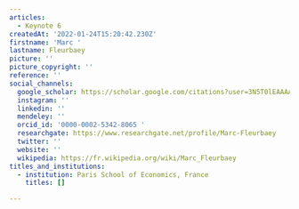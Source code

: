 ```yaml
---
articles:
  - Keynote 6
createdAt: '2022-01-24T15:20:42.230Z'
firstname: 'Marc '
lastname: Fleurbaey
picture: ''
picture_copyright: ''
reference: ''
social_channels:
  google_scholar: https://scholar.google.com/citations?user=3N5T0lEAAAAJ&hl=fr
  instagram: ''
  linkedin: ''
  mendeley: ''
  orcid_id: '0000-0002-5342-8065 '
  researchgate: https://www.researchgate.net/profile/Marc-Fleurbaey
  twitter: ''
  website: ''
  wikipedia: https://fr.wikipedia.org/wiki/Marc_Fleurbaey
titles_and_institutions:
  - institution: Paris School of Economics, France
    titles: []

---
```

